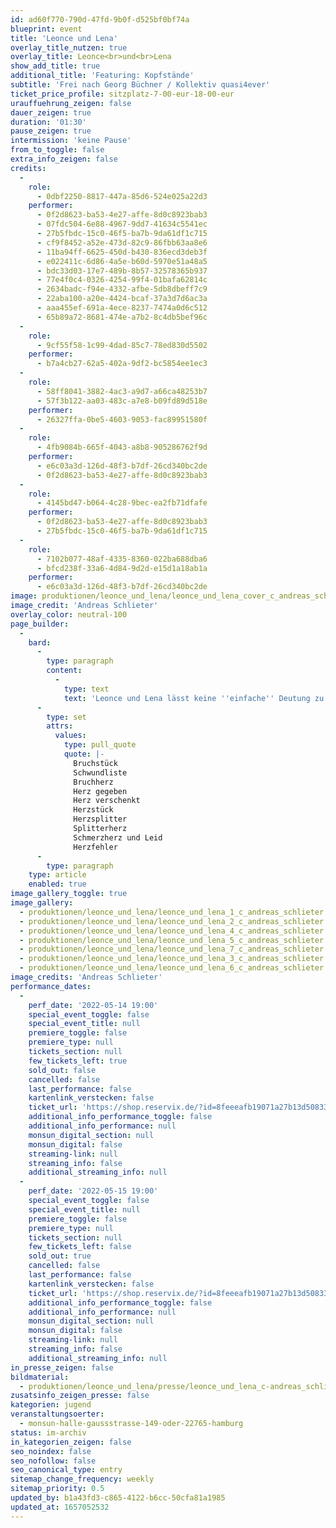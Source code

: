 ```yaml
---
id: ad60f770-790d-47fd-9b0f-d525bf0bf74a
blueprint: event
title: 'Leonce und Lena'
overlay_title_nutzen: true
overlay_title: Leonce<br>und<br>Lena
show_add_title: true
additional_title: 'Featuring: Kopfstände'
subtitle: 'Frei nach Georg Büchner / Kollektiv quasi4ever'
ticket_price_profile: sitzplatz-7-00-eur-18-00-eur
urauffuehrung_zeigen: false
dauer_zeigen: true
duration: '01:30'
pause_zeigen: true
intermission: 'keine Pause'
from_to_toggle: false
extra_info_zeigen: false
credits:
  -
    role:
      - 0dbf2250-8817-447a-85d6-524e025a22d3
    performer:
      - 0f2d8623-ba53-4e27-affe-8d0c8923bab3
      - 07fdc504-6e88-4967-9dd7-41634c5541ec
      - 27b5fbdc-15c0-46f5-ba7b-9da61df1c715
      - cf9f8452-a52e-473d-82c9-86fbb63aa8e6
      - 11ba94ff-6625-450d-b430-836ecd3deb3f
      - e022411c-6d86-4a5e-b60d-5970e51a48a5
      - bdc33d03-17e7-489b-8b57-32578365b937
      - 77e4f0c4-0326-4254-99f4-01bafa62814c
      - 2634badc-f94e-4332-afbe-5db8dbeff7c9
      - 22aba100-a20e-4424-bcaf-37a3d7d6ac3a
      - aaa455ef-691a-4ece-8237-7474a0d6c512
      - 65b89a72-8681-474e-a7b2-8c4db5bef96c
  -
    role:
      - 9cf55f58-1c99-4dad-85c7-78ed830d5502
    performer:
      - b7a4cb27-62a5-402a-9df2-bc5854ee1ec3
  -
    role:
      - 58ff8041-3882-4ac3-a9d7-a66ca48253b7
      - 57f3b122-aa03-483c-a7e8-b09fd89d518e
    performer:
      - 26327ffa-0be5-4603-9053-fac89951580f
  -
    role:
      - 4fb9084b-665f-4043-a8b8-905286762f9d
    performer:
      - e6c03a3d-126d-48f3-b7df-26cd340bc2de
      - 0f2d8623-ba53-4e27-affe-8d0c8923bab3
  -
    role:
      - 4145bd47-b064-4c28-9bec-ea2fb71dfafe
    performer:
      - 0f2d8623-ba53-4e27-affe-8d0c8923bab3
      - 27b5fbdc-15c0-46f5-ba7b-9da61df1c715
  -
    role:
      - 7102b077-48af-4335-8360-022ba688dba6
      - bfcd238f-33a6-4d84-9d2d-e15d1a18ab1a
    performer:
      - e6c03a3d-126d-48f3-b7df-26cd340bc2de
image: produktionen/leonce_und_lena/leonce_und_lena_cover_c_andreas_schlieter.jpg
image_credit: 'Andreas Schlieter'
overlay_color: neutral-100
page_builder:
  -
    bard:
      -
        type: paragraph
        content:
          -
            type: text
            text: 'Leonce und Lena lässt keine ''einfache'' Deutung zu. Auch von einem Zusammensein auf der Bühne kann kaum die Rede sein, eher von einem sich zu einander verhalten, einem ziellosen melancholischen in der Welt herumirren. Wenn dann etwas Wahnsinniges geschieht, wird es sofort von Worten umstellt. Müssen wir also alles, was aus den Mündern der Figuren quillt, als wahrhaftig betrachten? Na ja, vielleicht viel Pipi und Popo um das, was von Bedeutung ist mit wunderschönen Tulpen als Nasen. Und auch der köstlichste Kelch der großen Liebe scheint im schönsten Hochzeitsmoment schon schal zu schmecken. Die Spielentwicklung im Brennspiegel des verrückten Geschehens: für uns Freude und Herausforderung zugleich.'
      -
        type: set
        attrs:
          values:
            type: pull_quote
            quote: |-
              Bruchstück
              Schwundliste
              Bruchherz
              Herz gegeben 
              Herz verschenkt
              Herzstück
              Herzsplitter
              Splitterherz
              Schmerzherz und Leid
              Herzfehler
      -
        type: paragraph
    type: article
    enabled: true
image_gallery_toggle: true
image_gallery:
  - produktionen/leonce_und_lena/leonce_und_lena_1_c_andreas_schlieter.jpg
  - produktionen/leonce_und_lena/leonce_und_lena_2_c_andreas_schlieter.jpg
  - produktionen/leonce_und_lena/leonce_und_lena_4_c_andreas_schlieter.jpg
  - produktionen/leonce_und_lena/leonce_und_lena_5_c_andreas_schlieter.jpg
  - produktionen/leonce_und_lena/leonce_und_lena_7_c_andreas_schlieter.jpg
  - produktionen/leonce_und_lena/leonce_und_lena_3_c_andreas_schlieter.jpg
  - produktionen/leonce_und_lena/leonce_und_lena_6_c_andreas_schlieter.jpg
image_credits: 'Andreas Schlieter'
performance_dates:
  -
    perf_date: '2022-05-14 19:00'
    special_event_toggle: false
    special_event_title: null
    premiere_toggle: false
    premiere_type: null
    tickets_section: null
    few_tickets_left: true
    sold_out: false
    cancelled: false
    last_performance: false
    kartenlink_verstecken: false
    ticket_url: 'https://shop.reservix.de/?id=8feeeafb19071a27b13d5083379d95183e9ab490f2f135faf80b2fecfc1ba00f2aba7ad8945f4a4292549eb86feddc1b&vID=7337&eventGrpID=402490&eventID=1933011'
    additional_info_performance_toggle: false
    additional_info_performance: null
    monsun_digital_section: null
    monsun_digital: false
    streaming-link: null
    streaming_info: false
    additional_streaming_info: null
  -
    perf_date: '2022-05-15 19:00'
    special_event_toggle: false
    special_event_title: null
    premiere_toggle: false
    premiere_type: null
    tickets_section: null
    few_tickets_left: false
    sold_out: true
    cancelled: false
    last_performance: false
    kartenlink_verstecken: false
    ticket_url: 'https://shop.reservix.de/?id=8feeeafb19071a27b13d5083379d95183e9ab490f2f135faf80b2fecfc1ba00f2aba7ad8945f4a4292549eb86feddc1b&vID=7337&eventGrpID=402490&eventID=1933012'
    additional_info_performance_toggle: false
    additional_info_performance: null
    monsun_digital_section: null
    monsun_digital: false
    streaming-link: null
    streaming_info: false
    additional_streaming_info: null
in_presse_zeigen: false
bildmaterial:
  - produktionen/leonce_und_lena/presse/leonce_und_lena_c-andreas_schlieter_monsun.zip
zusatsinfo_zeigen_presse: false
kategorien: jugend
veranstaltungsoerter:
  - monsun-halle-gaussstrasse-149-oder-22765-hamburg
status: im-archiv
in_kategorien_zeigen: false
seo_noindex: false
seo_nofollow: false
seo_canonical_type: entry
sitemap_change_frequency: weekly
sitemap_priority: 0.5
updated_by: b1a43fd3-c865-4122-b6cc-50cfa81a1985
updated_at: 1657052532
---
```

